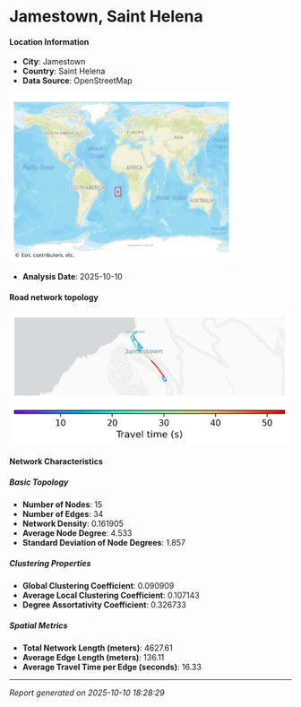 # Jamestown, Saint Helena

#### Location Information

- **City**: Jamestown
- **Country**: Saint Helena
- **Data Source**: OpenStreetMap
<img src="Jamestown_location.png" alt="Jamestown Location Map" width="400" />

- **Analysis Date**: 2025-10-10

#### Road network topology

<img src="Jamestown_network_map.png" alt="Jamestown Road Network Map" width="500"/>

#### Network Characteristics

##### Basic Topology

- **Number of Nodes**: 15
- **Number of Edges**: 34
- **Network Density**: 0.161905
- **Average Node Degree**: 4.533
- **Standard Deviation of Node Degrees**: 1.857

##### Clustering Properties

- **Global Clustering Coefficient**: 0.090909
- **Average Local Clustering Coefficient**: 0.107143
- **Degree Assortativity Coefficient**: 0.326733

##### Spatial Metrics

- **Total Network Length (meters)**: 4627.61
- **Average Edge Length (meters)**: 136.11
- **Average Travel Time per Edge (seconds)**: 16.33

---
*Report generated on 2025-10-10 18:28:29*
